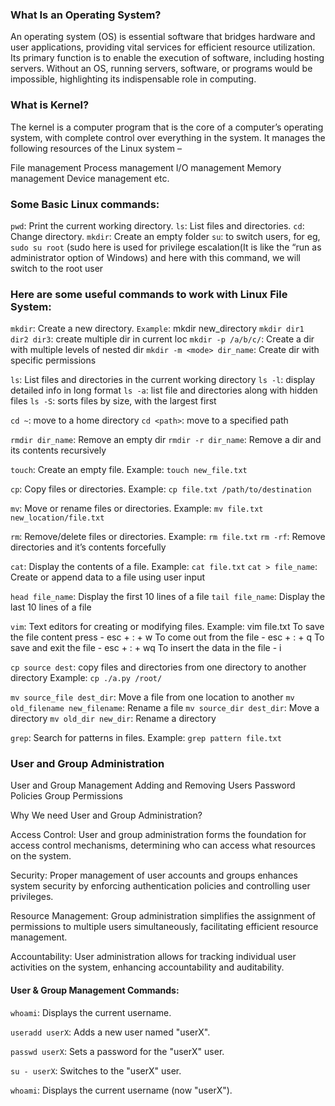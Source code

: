 ### What Is an Operating System?

An operating system (OS) is essential software that bridges hardware and user applications, providing vital services for efficient resource utilization. Its primary function is to enable the execution of software, including hosting servers. Without an OS, running servers, software, or programs would be impossible, highlighting its indispensable role in computing.


### What is Kernel?

The kernel is a computer program that is the core of a computer’s operating system, with complete control over everything in the system. It manages the following resources of the Linux system –

File management
Process management
I/O management
Memory management
Device management etc.

### Some Basic Linux commands:

`pwd`: Print the current working directory.
`ls`: List files and directories.
`cd`: Change directory.
`mkdir`: Create an empty folder
`su`: to switch users, for eg, `sudo su root`
(sudo here is used for privilege escalation(It is like the “run as administrator option of Windows) and here with this command, we will switch to the root user


### Here are some useful commands to work with Linux File System:

`mkdir`: Create a new directory.
`Example`: mkdir new_directory
`mkdir dir1 dir2 dir3`: create multiple dir in current loc
`mkdir -p /a/b/c/`: Create a dir with multiple levels of nested dir
`mkdir -m <mode> dir_name`: Create dir with specific permissions

`ls`: List files and directories in the current working directory
`ls -l`: display detailed info in long format
`ls -a`: list file and directories along with hidden files
`ls -S`: sorts files by size, with the largest first

`cd ~`: move to a home directory
`cd <path>`: move to a specified path

`rmdir dir_name`: Remove an empty dir
`rmdir -r dir_name`: Remove a dir and its contents recursively

`touch`: Create an empty file.
Example: `touch new_file.txt`

`cp`: Copy files or directories.
Example: `cp file.txt /path/to/destination`

`mv`: Move or rename files or directories.
Example: `mv file.txt new_location/file.txt`

`rm`: Remove/delete files or directories.
Example: `rm file.txt`
`rm -rf`: Remove directories and it’s contents forcefully

`cat`: Display the contents of a file.
Example: `cat file.txt`
`cat > file_name`: Create or append data to a file using user input

`head file_name`: Display the first 10 lines of a file
`tail file_name`: Display the last 10 lines of a file

`vim`: Text editors for creating or modifying files.
Example:  vim file.txt
To save the file content press - esc + : + w
To come out from the file - esc + : + q
To save and exit the file - esc + : + wq
To insert the data in the file - i

`cp source dest`: copy files and directories from one directory to another directory
Example: `cp ./a.py /root/`

`mv source_file dest_dir`: Move a file from one location to another
`mv old_filename new_filename`: Rename a file
`mv source_dir dest_dir`: Move a directory
`mv old_dir new_dir`: Rename a directory

`grep`: Search for patterns in files.
Example: `grep pattern file.txt`




### User and Group Administration 

User and Group Management
Adding and Removing Users
Password Policies
Group Permissions

Why We need User and Group Administration?

Access Control:
User and group administration forms the foundation for access control mechanisms, determining who can access what resources on the system.

Security:
Proper management of user accounts and groups enhances system security by enforcing authentication policies and controlling user privileges.

Resource Management:
Group administration simplifies the assignment of permissions to multiple users simultaneously, facilitating efficient resource management.

Accountability:
User administration allows for tracking individual user activities on the system, enhancing accountability and auditability.


#### User & Group Management Commands:

`whoami`: Displays the current username.

`useradd userX`: Adds a new user named "userX".

`passwd userX`: Sets a password for the "userX" user.

`su - userX`: Switches to the "userX" user.

`whoami`: Displays the current username (now "userX").